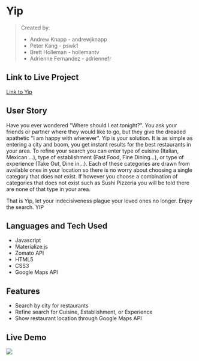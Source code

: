 # Yip

> Created by: 
> - Andrew Knapp - andrewjknapp
> - Peter Kang - pswk1
> - Brett Holleman - hollemantv
> - Adrienne Fernandez - adriennefr

## Link to Live Project

[Link to Yip](https://andrewjknapp.github.io/yip/)

## User Story

Have you ever wondered "Where should I eat tonight?". You ask your friends or partner where they would like to go, but they give the dreaded apathetic "I am happy with wherever". Yip is your solution. It is as simple as entering a city and boom, you get instant results for the best restaurants in your area. To refine your search you can enter type of cuisine (Italian, Mexican ...), type of establishment (Fast Food, Fine Dining...), or type of experience (Take Out, Dine in...). Each of these categories are drawn from available ones in your location so there is no worry about choosing a single category that does not exist. If however you choose a combination of categories that does not exist such as Sushi Pizzeria you will be told there are none of that type in your area.

That is Yip, let your indecisiveness plague your loved ones no longer. Enjoy the search. YIP

## Languages and Tech Used

- Javascript
- Materialize.js
- Zomato API
- HTML5
- CSS3
- Google Maps API

## Features 

- Search by city for restaurants
- Refine search for Cuisine, Establishment, or Experience
- Show restaurant location through Google Maps API

## Live Demo

![](YIP.gif)





